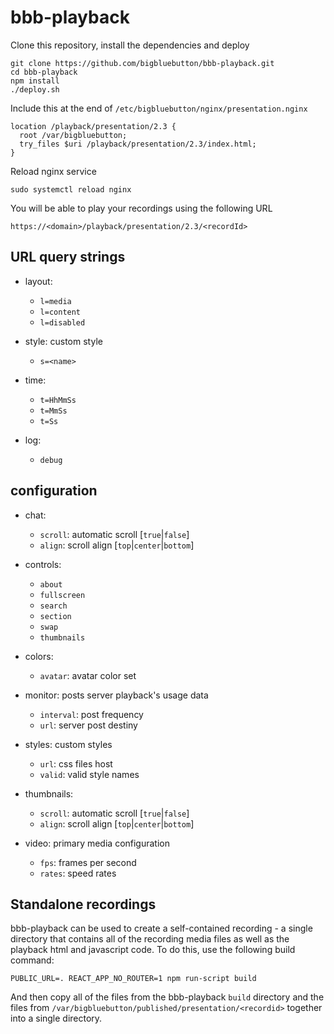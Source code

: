 # bbb-playback

Clone this repository, install the dependencies and deploy
```
git clone https://github.com/bigbluebutton/bbb-playback.git
cd bbb-playback
npm install
./deploy.sh
```

Include this at the end of `/etc/bigbluebutton/nginx/presentation.nginx`
```
location /playback/presentation/2.3 {
  root /var/bigbluebutton;
  try_files $uri /playback/presentation/2.3/index.html;
}
```

Reload nginx service
```
sudo systemctl reload nginx
```

You will be able to play your recordings using the following URL
```
https://<domain>/playback/presentation/2.3/<recordId>
```

## URL query strings

- layout:
  - `l=media`
  - `l=content`
  - `l=disabled`

- style: custom style
  - `s=<name>`

- time:
  - `t=HhMmSs`
  - `t=MmSs`
  - `t=Ss`

- log:
  - `debug`

## configuration

- chat:
  - `scroll`: automatic scroll [`true`|`false`]
  - `align`: scroll align [`top`|`center`|`bottom`]

- controls:
  - `about`
  - `fullscreen`
  - `search`
  - `section`
  - `swap`
  - `thumbnails`

- colors:
  - `avatar`: avatar color set

- monitor: posts server playback's usage data
  - `interval`: post frequency
  - `url`: server post destiny

- styles: custom styles
  - `url`: css files host
  - `valid`: valid style names

- thumbnails:
  - `scroll`: automatic scroll [`true`|`false`]
  - `align`: scroll align [`top`|`center`|`bottom`]

- video: primary media configuration
  - `fps`: frames per second
  - `rates`: speed rates

## Standalone recordings

bbb-playback can be used to create a self-contained recording - a single directory that contains all of the recording media files as well as the playback html and javascript code. To do this, use the following build command:
```
PUBLIC_URL=. REACT_APP_NO_ROUTER=1 npm run-script build
```
And then copy all of the files from the bbb-playback `build` directory and the files from `/var/bigbluebutton/published/presentation/<recordid>` together into a single directory.
